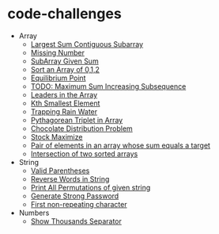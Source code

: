 # code-challenges
- Array
  - [Largest Sum Contiguous Subarray](largest-sum-contiguous-subarray/ReadMe.md)
  - [Missing Number](missing-number/ReadMe.md)
  - [SubArray Given Sum](subarray-given-sum/ReadMe.md)
  - [Sort an Array of 0,1,2](sort-012/ReadMe.md)
  - [Equilibrium Point](equilibrium-point/ReadMe.md)
  - [TODO: Maximum Sum Increasing Subsequence](maximum-sum-increasing-subsequence/ReadMe.md)
  - [Leaders in the Array](leaders-in-the-array/ReadMe.md)
  - [Kth Smallest Element](kth-smallest/ReadMe.md)
  - [Trapping Rain Water](trapping-rain-water/ReadMe.md)
  - [Pythagorean Triplet in Array](pythagorean-triplet/ReadMe.md)
  - [Chocolate Distribution Problem](chocolate-distribution/ReadMe.md)
  - [Stock Maximize](stock-maximize/ReadMe.md)
  - [Pair of elements in an array whose sum equals a target](sum-equals-target/ReadMe.md)
  - [Intersection of two sorted arrays](intersection-two-sorted-arrays/ReadMe.md)
- String
  - [Valid Parentheses](valid-parentheses/ReadMe.md)
  - [Reverse Words in String](reverse-words-in-string/ReadMe.md)
  - [Print All Permutations of given string](permuatations/ReadMe.md)
  - [Generate Strong Password](generate-password/ReadMe.md)
  - [First non-repeating character](fir) 
- Numbers
  - [Show Thousands Separator](thousands-separator/ReadMe.md)
  
